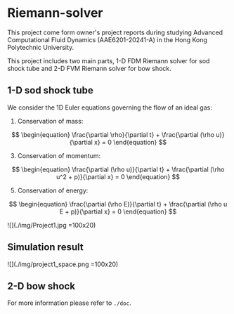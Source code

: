 # Riemann-solver
This project come form owner's project reports during studying Advanced Computational Fluid Dynamics (AAE6201-20241-A) in the Hong Kong Polytechnic University.

This project includes two main parts, 1-D FDM Riemann solver for sod shock tube and 2-D FVM Riemann solver for bow shock. 

## 1-D sod shock tube

We consider the 1D Euler equations governing the flow of an ideal gas:

1. Conservation of mass:

$$
\begin{equation}
       \frac{\partial \rho}{\partial t} + \frac{\partial (\rho u)}{\partial x} = 0 
\end{equation}
$$

3. Conservation of momentum:

$$
\begin{equation}
      \frac{\partial (\rho u)}{\partial t} + \frac{\partial (\rho u^2 + p)}{\partial x} = 0 
\end{equation}
$$

5. Conservation of energy:

$$
\begin{equation}
      \frac{\partial (\rho E)}{\partial t} + \frac{\partial (\rho u E + p)}{\partial x} = 0
\end{equation}
$$

![](./img/Project1.jpg =100x20)

## Simulation result
![](./img/project1_space.png =100x20)

## 2-D bow shock
For more information please refer to ```./doc```.
